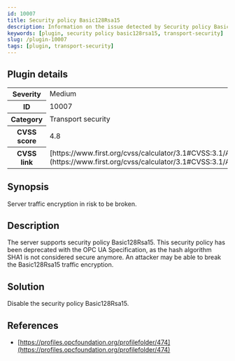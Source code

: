 ```yaml
---
id: 10007
title: Security policy Basic128Rsa15
description: Information on the issue detected by Security policy Basic128Rsa15 security testing plugin.
keywords: [plugin, security policy basic128rsa15, transport-security]
slug: /plugin-10007
tags: [plugin, transport-security]
---
```


## Plugin details

<table>
  <tr>
    <th>Severity</th>
    <td>Medium</td>
  </tr>
  <tr>
    <th>ID</th>
    <td>10007</td>
  </tr>
    <tr>
    <th>Category</th>
    <td>Transport security</td>
  </tr>
    <tr>
    <th>CVSS score</th>
    <td>4.8</td>
  </tr>
  <tr>
    <th>CVSS link</th>
    <td>[https://www.first.org/cvss/calculator/3.1#CVSS:3.1/AV:N/AC:H/PR:N/UI:N/S:U/C:L/I:L/A:N](https://www.first.org/cvss/calculator/3.1#CVSS:3.1/AV:N/AC:H/PR:N/UI:N/S:U/C:L/I:L/A:N)</td>
  </tr>
</table>

## Synopsis

Server traffic encryption in risk to be broken.

## Description

The server supports security policy Basic128Rsa15. This security policy has been deprecated with the OPC UA Specification, as the hash algorithm SHA1 is not considered secure anymore. An attacker may be able to break the Basic128Rsa15 traffic encryption.

## Solution

Disable the security policy Basic128Rsa15.

## References

* [https://profiles.opcfoundation.org/profilefolder/474](https://profiles.opcfoundation.org/profilefolder/474)
